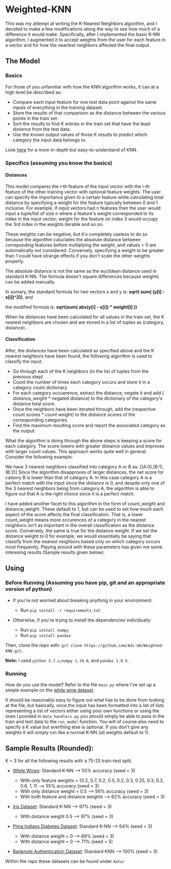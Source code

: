 # Weighted-KNN

This was my attempt at writing the K-Nearest Neighbors algorithm, and I decided to make a few modifications along the way to see how much of a difference it would make. Specifically, after I implemented the basic K-NN algorithm, I augmented it to accept weights from the user for each feature in a vector and for how the neartest neighbors affected the final output.

## The Model

### Basics 

For those of you unfamiliar with how the KNN algorithm works, it can at a high level be described as:
* Compare each input feature for one test data point against the same inputs of everything in the training dataset.
* Store the results of that comparison as the distance between the various points in the train set.
* Sort the results to find K entries in the train set that have the least distance from the test data.
* Use the known output values of those K results to predict which category the input data belongs to.

Look [here](https://en.wikipedia.org/wiki/K-nearest_neighbors_algorithm) for a more in-depth but easy-to-understand of KNN.

### Specifics (assuming you know the basics)

#### Distances
This model compares the i-th feature of the input vector with the i-th feature of the other training vector with optional feature weights. The user can specify the importance given to a certain feature while calculating total distance by specifying a weight for the feature typically between 0 and 1 inclusive. For example, if input vectors had n features then the user would input a tuple/list of size n where a feature's weight corresponded to its index in the input vector; weight for the feature on index 3 would occupy the 3rd index in the weights iterable and so on.

These weights can be negative, but it's completely useless to do so because the algorithm caluclates the absolute distance between correponding features before multiplying the weight, and values < 0 are automatically not considered. Conversely, specifying a weight to be greater than 1 could have strange effects if you don't scale the other weights properly.

The absolute distance is not the same as the euclidean distance used in standard K-NN. The formula doesn't square differences because weights can be added manually.

In sumary, the standard formula for two vectors x and y is: **sqrt( sum( (y[i] - x[i])^2))**, and
 
the modified formula is: **sqrt(sum( abs(y[i] - x[i]) * weight[i] ))**

When he distances have been calculated for all values in the train set, the K nearest neighbors are chosen and are stored in a list of tuples as (category, distance)
.
#### Classification

After, the distances have been calculated as specified above and the K nearest neighbors have been found, the following algorithm is used to classify the input: 

* Go through each of the K neighbors (in the list of tuples from the previous step)
* Count the number of times each category occurs and store it in a category count dictionary.
* For each category occuerence, extract the distance, negate it and add ( _distance_weight_ * negated distance) to the dictionary of the category's distance total score. 
* Once the neighbors have been iterated through, add the (respective count scores * _count weight_) to the distance scores of the corresponding categories
* Find the maximum resulting score and report the associated category as the output.

What the algorithm is doing through the above steps is keeping a score for each category. The score lowers with greater distance values and improves with larger count values. This approach works quite well in general. Consider the following example:

We have 3 nearest neighbors classified into category A or B as: [(A:0),(B:1),(B:2)]
Since the algorithm disapproves of larger distances, the net score for cateory B is lower than that of category A. In this case category A is a perfect match with the input since the distance is 0, and despite only one of the 3 nearest neighbors being from category A, the algorithm is able to figure out that A is the right choice since it is a perfect match.

I have added another facet to this algorithm in the form of count_weight and distance_weight. These default to 1, but can be used to set how much each aspect of the score affects the final classification. That is, a lower count_weight means more occurences of a category in the nearest neighbors isn't as important in the overall classification as the distance score. Conversely, the same is true for the distance weight. If we set the distance weight to 0 for example, we would essentially be saying that classify from the nearest neighbors based only on which category occurs most frequently. Playing around with these parameters has given me some interesing results (Sample results given below).


## Using

### Before Running (Assuming you have pip, git and an appropriate version of python)

* If you're not worried about breaking anything in your environment:
    
    * Run `pip install -r requirements.txt`

* Otherwise, if you're trying to install the dependencies individually:
    * Run `pip install numpy`
    * Run `pip install pandas`
    
Then, clone the repo with: `git clone https://github.com/Adi-UA/Weighted-KNN.git`.

**Note:** I used `python 3.7.x`,`numpy 1.19.0`, and `pandas 1.0.5`.

### Running

How do you use the model? Refer to the file `main.py` where I've set up a simple example on the [white wine dataset](https://archive.ics.uci.edu/ml/datasets/wine+quality).

It should be reasonably easy to figure out what has to be done from looking at the file, but basically, once the input has been formatted into a list of lists representing a list of vectors either using your own functions or using the ones I
povided in `data_handlers.py` you should simply be able to pass in the train and test data to the `run_model` function. You will of course also need to specify a K value but everthing else is optional. If you don't give any weights it will simply run like a normal K-NN (all weights default to 1).

## Sample Results (Rounded):
K = 3 for all the following results with a 75-25 train-test split.

* [White Wines](https://archive.ics.uci.edu/ml/datasets/wine+quality): Standard K-NN --> 55% accuracy (seed = 3)
  * With only feature weights = (0.2, 0.7, 0.2, 0.5, 0.2, 0.3, 0.25, 0.3, 0.3, 0.6, 1, 1) --> 55% accuracy (seed = 3)
  * With only distance weight = 0.5 --> 56% accuracy (seed = 3)
  * With both feature and distance weights --> 62% accuracy (seed = 3)

* [Iris Dataset](https://archive.ics.uci.edu/ml/datasets/iris): Standard K-NN --> 97% (seed = 3)
  * With distance weight 0.5 --> 97% (seed = 3)
                
* [Pima Indians Diabetes Dataset](https://www.kaggle.com/uciml/pima-indians-diabetes-database): Standard K-NN --> 64% (seed = 3)
  * With distance weight = 0 --> 69% (seed = 3)
  * With distance weight = 0 --> 71% (seed = 5)
* [Banknote Authentication Dataset](https://archive.ics.uci.edu/ml/datasets/banknote+authentication): Standard KNN --> 100% (seed = 3)

Within the repo these datasets can be found under `data/`
